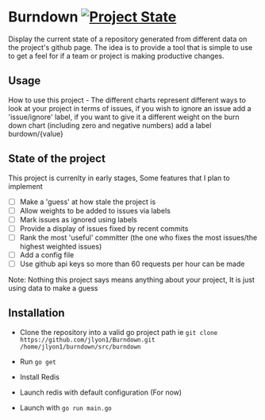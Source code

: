 # Burndown [![Project State](https://status.jlyon.org/badge/jlyon1/burndown)](https://status.jlyon.org/jlyon1/burndown)

Display the current state of a repository generated from different data on the project's github page.
The idea is to provide a tool that is simple to use to get a feel for if a team or project is
making productive changes.

## Usage

How to use this project - The different charts represent different ways to look at your project in terms of issues, if you wish to ignore an issue add a 'issue/ignore' label, if you want to give it a different weight on the burn down chart (including zero and negative numbers) add a label burdown/{value}

## State of the project

This project is currenlty in early stages, Some features that I plan to implement
- [ ] Make a 'guess' at how stale the project is
- [ ] Allow weights to be added to issues via labels
- [ ] Mark issues as ignored using labels
- [ ] Provide a display of issues fixed by recent commits
- [ ] Rank the most 'useful' committer (the one who fixes the most issues/the highest weighted issues)
- [ ] Add a config file
- [ ] Use github api keys so more than 60 requests per hour can be made

Note: Nothing this project says means anything about your project, It is just using data to make a guess

## Installation

* Clone the repository into a valid go project path ie `git clone https://github.com/jlyon1/Burndown.git /home/jlyon1/burndown/src/burndown`

* Run `go get`

* Install Redis

* Launch redis with default configuration (For now)

* Launch with `go run main.go`
